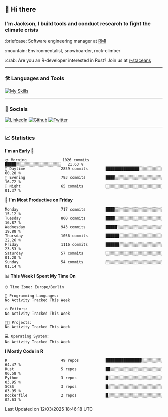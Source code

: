 ## :wave: Hi there
### I'm Jackson, I build tools and conduct research to fight the climate crisis
<p> :briefcase: Software engineering manager at <a href="https://rmi.org/" alt="RMI">RMI</a></p>
<p> :mountain: Environmentalist, snowboarder, rock-climber</p>
<p> :crab: Are you an R-developer interested in Rust? Join us at <a href="https://github.com/r-staceans" alt="r-staceans">r-staceans</a></p>

---

### :hammer_and_wrench: Languages and Tools

[![My Skills](https://skillicons.dev/icons?i=r,python,rust,docker,svelte,js,neovim,azure,postgresql,kubernetes,html,css&perline=6&theme=dark)](https://skillicons.dev)

---

### :iphone: Socials

[![LinkedIn](https://skillicons.dev/icons?i=linkedin&theme=dark)](https://www.linkedin.com/in/jackson-hoffart/) 
[![Github](https://skillicons.dev/icons?i=github&theme=dark)](https://github.com/jdhoffa) 
[![Twitter](https://skillicons.dev/icons?i=twitter&theme=dark)](https://twitter.com/jdhoffart) 

---

### :chart_with_upwards_trend: Statistics

 
<!--START_SECTION:waka-->
**I'm an Early 🐤** 

```text
🌞 Morning                1026 commits        █████░░░░░░░░░░░░░░░░░░░░   21.63 % 
🌆 Daytime                2859 commits        ███████████████░░░░░░░░░░   60.28 % 
🌃 Evening                793 commits         ████░░░░░░░░░░░░░░░░░░░░░   16.72 % 
🌙 Night                  65 commits          ░░░░░░░░░░░░░░░░░░░░░░░░░   01.37 % 
```
📅 **I'm Most Productive on Friday** 

```text
Monday                   717 commits         ████░░░░░░░░░░░░░░░░░░░░░   15.12 % 
Tuesday                  800 commits         ████░░░░░░░░░░░░░░░░░░░░░   16.87 % 
Wednesday                943 commits         █████░░░░░░░░░░░░░░░░░░░░   19.88 % 
Thursday                 1056 commits        ██████░░░░░░░░░░░░░░░░░░░   22.26 % 
Friday                   1116 commits        ██████░░░░░░░░░░░░░░░░░░░   23.53 % 
Saturday                 57 commits          ░░░░░░░░░░░░░░░░░░░░░░░░░   01.20 % 
Sunday                   54 commits          ░░░░░░░░░░░░░░░░░░░░░░░░░   01.14 % 
```


📊 **This Week I Spent My Time On** 

```text
🕑︎ Time Zone: Europe/Berlin

💬 Programming Languages: 
No Activity Tracked This Week

🔥 Editors: 
No Activity Tracked This Week

🐱‍💻 Projects: 
No Activity Tracked This Week

💻 Operating System: 
No Activity Tracked This Week
```

**I Mostly Code in R** 

```text
R                        49 repos            ████████████████░░░░░░░░░   64.47 % 
Rust                     5 repos             ██░░░░░░░░░░░░░░░░░░░░░░░   06.58 % 
Python                   3 repos             █░░░░░░░░░░░░░░░░░░░░░░░░   03.95 % 
SCSS                     3 repos             █░░░░░░░░░░░░░░░░░░░░░░░░   03.95 % 
Dockerfile               2 repos             █░░░░░░░░░░░░░░░░░░░░░░░░   02.63 % 
```




 Last Updated on 12/03/2025 18:46:18 UTC
<!--END_SECTION:waka-->
